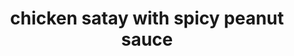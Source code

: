 ---
title: chicken satay with spicy peanut sauce
tags:
  - dinner
  - asian
  - appetizer
  - side
  - chicken
images: 
  - scan0103_020.jpg
---